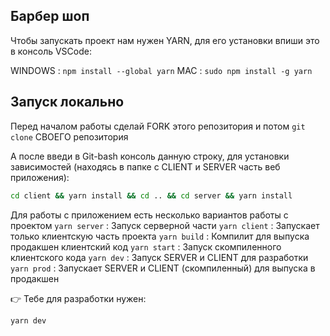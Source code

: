 ## Барбер шоп

Чтобы запускать проект нам нужен YARN, для его установки впиши это в консоль VSCode:

WINDOWS : `npm install --global yarn`
MAC : `sudo npm install -g yarn`

## Запуск локально
Перед началом работы сделай FORK этого репозитория и потом `git clone` СВОЕГО репозитория

А после введи в Git-bash консоль данную строку, для установки зависимостей (находясь в папке с CLIENT и SERVER часть веб приложения):
```bash
cd client && yarn install && cd .. && cd server && yarn install
```

Для работы с приложением есть несколько вариантов работы с проектом
`yarn server` : Запуск серверной части
`yarn client` : Запускает только клиентскую часть проекта
`yarn build` : Компилит для выпуска продакшен клиентский код
`yarn start` : Запуск скомпиленного клиентского кода
`yarn dev` : Запуск SERVER и CLIENT для разработки
`yarn prod` : Запускает SERVER и CLIENT (скомпиленный) для выпуска в продакшен

👉 Тебе для разработки нужен:
```bash
yarn dev
```
